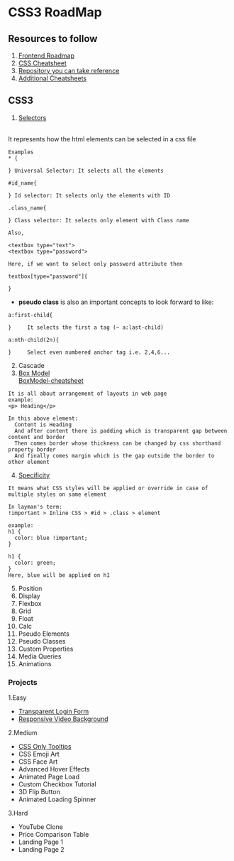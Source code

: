 # CSS3 RoadMap

## Resources to follow
1. [Frontend Roadmap](https://bibekdhkl.github.io/CSS-RoadMap/Resources/2021-Frontend-Roadmap-Dark.pdf)
2. [CSS Cheatsheet](https://devhints.io/css)
3. [Repository you can take reference](https://github.com/Roopaish/CSS-RoadMap)
4. [Additional Cheatsheets](https://github.com/Bibekdhkl/CSS-RoadMap/tree/master/Resources)

## CSS3
1. [Selectors](https://bibekdhkl.github.io/CSS-RoadMap/Resources/CSS-Selector-Cheat-Sheet-Light.pdf)
<br>
It represents how the html elements can be selected in a css file<br>

```
Examples
* {

} Universal Selector: It selects all the elements

#id_name{

} Id selector: It selects only the elements with ID

.class_name{

} Class selector: It selects only element with Class name

Also,

<textbox type="text">
<textbox type="password">

Here, if we want to select only password attribute then

textbox[type="password"]{

}
```
- __pseudo class__ is also an important concepts to look forward to like:
```
a:first-child{

}     It selects the first a tag (~ a:last-child)

a:nth-child(2n){

}     Select even numbered anchor tag i.e. 2,4,6...

```
2. Cascade
3. [Box Model](https://github.com/Bibekdhkl/CSS-RoadMap/blob/master/Extra/index.html) 
 <br>[BoxModel-cheatsheet](https://bibekdhkl.github.io/CSS-RoadMap/Resources/CSS-Box-Model-Cheat-Sheet-Light.pdf)
 
```
It is all about arrangement of layouts in web page
example:
<p> Heading</p>

In this above element: 
  Content is Heading 
  And after content there is padding which is transparent gap between content and border
  Then comes border whose thickness can be changed by css shorthand property border
  And finally comes margin which is the gap outside the border to other element

```
4. [Specificity](https://blog.webdevsimplified.com/2020-02/css-specificity/)
```
It means what CSS styles will be applied or override in case of multiple styles on same element

In layman's term:
!important > Inline CSS > #id > .class > element

example:
h1 {
  color: blue !important;
}

h1 {
  color: green;
}
Here, blue will be applied on h1
```
5. Position
6. Display
7. Flexbox
8. Grid
9. Float
10. Calc
11. Pseudo Elements
12. Pseudo Classes
13. Custom Properties
14. Media Queries
15. Animations

### Projects
1.Easy
- [Transparent Login Form](https://bibekdhkl.github.io/CSS-RoadMap/TransparentLoginForm/index.html)
- [Responsive Video Background](https://bibekdhkl.github.io/CSS-RoadMap/ResponsiveVideoBg/index.html)

2.Medium
- [CSS Only Tooltips](https://bibekdhkl.github.io/CSS-RoadMap/CSSOnlyTooltips/index.html)
- CSS Emoji Art 
- CSS Face Art 
- Advanced Hover Effects 
- Animated Page Load 
- Custom Checkbox Tutorial 
- 3D Flip Button 
- Animated Loading Spinner 

3.Hard
- YouTube Clone 
- Price Comparison Table 
- Landing Page 1 
- Landing Page 2 
